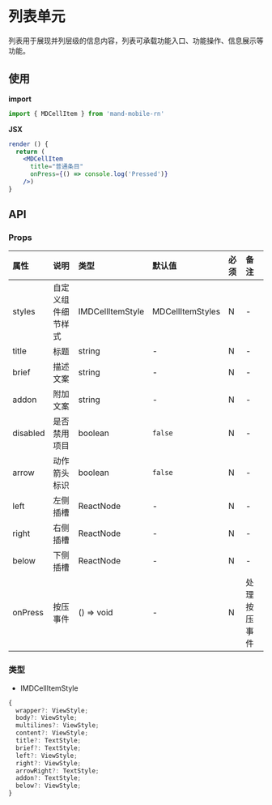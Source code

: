 # 列表单元

列表用于展现并列层级的信息内容，列表可承载功能入口、功能操作、信息展示等功能。

## 使用

**import**

```javascript
import { MDCellItem } from 'mand-mobile-rn'
```

**JSX**

```jsx
render () {
  return (
    <MDCellItem
      title="普通条目"
      onPress={() => console.log('Pressed')}
    />)
}
```

## API

### Props

| 属性     | 说明               | 类型             | 默认值           | 必须 | 备注         |
| :------- | :----------------- | :--------------- | :--------------- | :--- | :----------- |
| styles   | 自定义组件细节样式 | IMDCellItemStyle | MDCellItemStyles | N    | -            |
| title    | 标题               | string           | -                | N    | -            |
| brief    | 描述文案           | string           | -                | N    | -            |
| addon    | 附加文案           | string           | -                | N    | -            |
| disabled | 是否禁用项目       | boolean          | `false`          | N    | -            |
| arrow    | 动作箭头标识       | boolean          | `false`          | N    | -            |
| left     | 左侧插槽           | ReactNode        | -                | N    | -            |
| right    | 右侧插槽           | ReactNode        | -                | N    | -            |
| below    | 下侧插槽           | ReactNode        | -                | N    | -            |
| onPress  | 按压事件           | () => void       | -                | N    | 处理按压事件 |

### 类型

- IMDCellItemStyle

```js
{
  wrapper?: ViewStyle;
  body?: ViewStyle;
  multilines?: ViewStyle;
  content?: ViewStyle;
  title?: TextStyle;
  brief?: TextStyle;
  left?: ViewStyle;
  right?: ViewStyle;
  arrowRight?: TextStyle;
  addon?: TextStyle;
  below?: ViewStyle;
}
```

